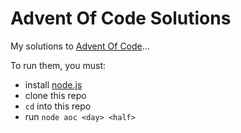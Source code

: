 # Advent Of Code Solutions

My solutions to [Advent Of Code](http://adventofcode.com/)...

To run them, you must:
- install [node.js](https://nodejs.org/en/download)
- clone this repo
- `cd` into this repo
- run `node aoc <day> <half>`

